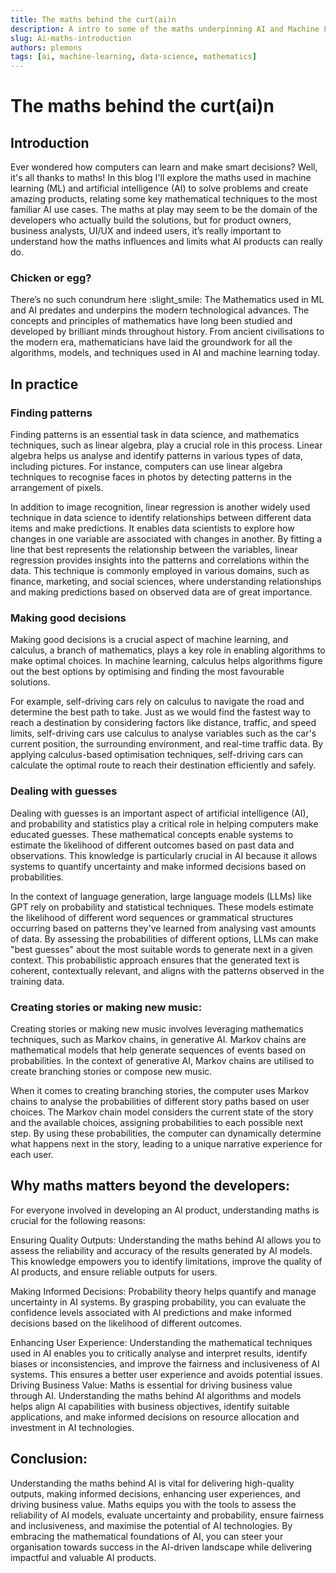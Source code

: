 ```yaml
---
title: The maths behind the curt(ai)n
description: A intro to some of the maths underpinning AI and Machine Learning
slug: Ai-maths-introduction
authors: plemons
tags: [ai, machine-learning, data-science, mathematics]
---
```

# The maths behind the curt(ai)n

## Introduction

Ever wondered how computers can learn and make smart decisions? Well, it's all thanks to maths! In this blog I'll explore the maths used in machine learning (ML) and artificial intelligence (AI) to solve problems and create amazing products, relating some key mathematical techniques to the most familiar AI use cases. The maths at play may seem to be the domain of the developers who actually build the solutions, but for product owners, business analysts, UI/UX and indeed users, it’s really important to understand how the maths influences and limits what AI products can really do.

### Chicken or egg?

There’s no such conundrum here :slight_smile: The Mathematics used in ML and AI predates and underpins the modern technological advances. The concepts and principles of mathematics have long been studied and developed by brilliant minds throughout history. From ancient civilisations to the modern era, mathematicians have laid the groundwork for all the algorithms, models, and techniques used in AI and machine learning today. 

## In practice

### Finding patterns

Finding patterns is an essential task in data science, and mathematics techniques, such as linear algebra, play a crucial role in this process. Linear algebra helps us analyse and identify patterns in various types of data, including pictures. For instance, computers can use linear algebra techniques to recognise faces in photos by detecting patterns in the arrangement of pixels.

In addition to image recognition, linear regression is another widely used technique in data science to identify relationships between different data items and make predictions. It enables data scientists to explore how changes in one variable are associated with changes in another. By fitting a line that best represents the relationship between the variables, linear regression provides insights into the patterns and correlations within the data. This technique is commonly employed in various domains, such as finance, marketing, and social sciences, where understanding relationships and making predictions based on observed data are of great importance.

### Making good decisions

Making good decisions is a crucial aspect of machine learning, and calculus, a branch of mathematics, plays a key role in enabling algorithms to make optimal choices. In machine learning, calculus helps algorithms figure out the best options by optimising and finding the most favourable solutions.

For example, self-driving cars rely on calculus to navigate the road and determine the best path to take. Just as we would find the fastest way to reach a destination by considering factors like distance, traffic, and speed limits, self-driving cars use calculus to analyse variables such as the car's current position, the surrounding environment, and real-time traffic data. By applying calculus-based optimisation techniques, self-driving cars can calculate the optimal route to reach their destination efficiently and safely.

### Dealing with guesses

Dealing with guesses is an important aspect of artificial intelligence (AI), and probability and statistics play a critical role in helping computers make educated guesses. These mathematical concepts enable systems to estimate the likelihood of different outcomes based on past data and observations. This knowledge is particularly crucial in AI because it allows systems to quantify uncertainty and make informed decisions based on probabilities.

In the context of language generation, large language models (LLMs) like GPT rely on probability and statistical techniques. These models estimate the likelihood of different word sequences or grammatical structures occurring based on patterns they've learned from analysing vast amounts of data. By assessing the probabilities of different options, LLMs can make "best guesses" about the most suitable words to generate next in a given context. This probabilistic approach ensures that the generated text is coherent, contextually relevant, and aligns with the patterns observed in the training data.

### Creating stories or making new music: 

Creating stories or making new music involves leveraging mathematics techniques, such as Markov chains, in generative AI. Markov chains are mathematical models that help generate sequences of events based on probabilities. In the context of generative AI, Markov chains are utilised to create branching stories or compose new music.

When it comes to creating branching stories, the computer uses Markov chains to analyse the probabilities of different story paths based on user choices. The Markov chain model considers the current state of the story and the available choices, assigning probabilities to each possible next step. By using these probabilities, the computer can dynamically determine what happens next in the story, leading to a unique narrative experience for each user.

## Why maths matters beyond the developers:

For everyone involved in developing an AI product, understanding maths is crucial for the following reasons:

Ensuring Quality Outputs: Understanding the maths behind AI allows you to assess the reliability and accuracy of the results generated by AI models. This knowledge empowers you to identify limitations, improve the quality of AI products, and ensure reliable outputs for users.

Making Informed Decisions: Probability theory helps quantify and manage uncertainty in AI systems. By grasping probability, you can evaluate the confidence levels associated with AI predictions and make informed decisions based on the likelihood of different outcomes.

Enhancing User Experience: Understanding the mathematical techniques used in AI enables you to critically analyse and interpret results, identify biases or inconsistencies, and improve the fairness and inclusiveness of AI systems. This ensures a better user experience and avoids potential issues.
Driving Business Value: Maths is essential for driving business value through AI. Understanding the maths behind AI algorithms and models helps align AI capabilities with business objectives, identify suitable applications, and make informed decisions on resource allocation and investment in AI technologies.

## Conclusion:

Understanding the maths behind AI is vital for delivering high-quality outputs, making informed decisions, enhancing user experiences, and driving business value. Maths equips you with the tools to assess the reliability of AI models, evaluate uncertainty and probability, ensure fairness and inclusiveness, and maximise the potential of AI technologies. By embracing the mathematical foundations of AI, you can steer your organisation towards success in the AI-driven landscape while delivering impactful and valuable AI products. 

